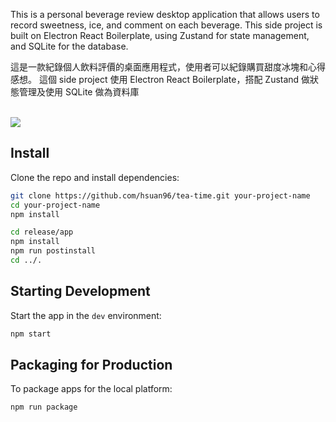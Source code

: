 <p>
This is a personal beverage review desktop application that allows users to record sweetness, ice, and comment on each beverage. This side project is built on Electron React Boilerplate, using Zustand for state management, and SQLite for the database.
</p>

<p>
這是一款紀錄個人飲料評價的桌面應用程式，使用者可以紀錄購買甜度冰塊和心得感想。
這個 side project 使用 Electron React Boilerplate，搭配 Zustand 做狀態管理及使用 SQLite 做為資料庫
</p>
<br>

<img src=".erb/img/demo" />

## Install

Clone the repo and install dependencies:

```bash
git clone https://github.com/hsuan96/tea-time.git your-project-name
cd your-project-name
npm install

cd release/app
npm install
npm run postinstall
cd ../.
```

## Starting Development

Start the app in the `dev` environment:

```bash
npm start
```

## Packaging for Production

To package apps for the local platform:

```bash
npm run package
```
